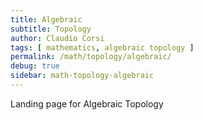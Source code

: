 ```yaml
---
title: Algebraic
subtitle: Topology
author: Claudio Corsi
tags: [ mathematics, algebraic topology ]
permalink: /math/topology/algebraic/
debug: true
sidebar: math-topology-algebraic
---
```


Landing page for Algebraic Topology

